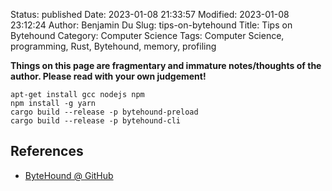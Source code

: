 Status: published
Date: 2023-01-08 21:33:57
Modified: 2023-01-08 23:12:24
Author: Benjamin Du
Slug: tips-on-bytehound
Title: Tips on Bytehound
Category: Computer Science
Tags: Computer Science, programming, Rust, Bytehound, memory, profiling

**Things on this page are fragmentary and immature notes/thoughts of the author. Please read with your own judgement!**


    apt-get install gcc nodejs npm
    npm install -g yarn
    cargo build --release -p bytehound-preload
    cargo build --release -p bytehound-cli

## References

- [ByteHound @ GitHub](https://github.com/koute/bytehound)
